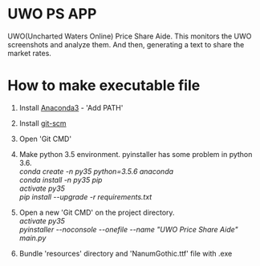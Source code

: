 # UWO PS APP
UWO(Uncharted Waters Online) Price Share Aide.
This monitors the UWO screenshots and analyze them.
And then, generating a text to share the market rates.

# How to make executable file
1. Install [Anaconda3](https://www.anaconda.com/download/) - 'Add PATH'

2. Install [git-scm](https://git-scm.com/downloads)

3. Open 'Git CMD'

4. Make python 3.5 environment. pyinstaller has some problem in python 3.6.<br>
<i>conda create -n py35 python=3.5.6 anaconda<br>
conda install -n py35 pip<br>
activate py35<br>
pip install --upgrade -r requirements.txt</i>

5. Open a new 'Git CMD' on the project directory.<br>
<i>activate py35<br>
pyinstaller --noconsole --onefile --name "UWO Price Share Aide" main.py</i><br>

6. Bundle 'resources' directory and 'NanumGothic.ttf' file with .exe
